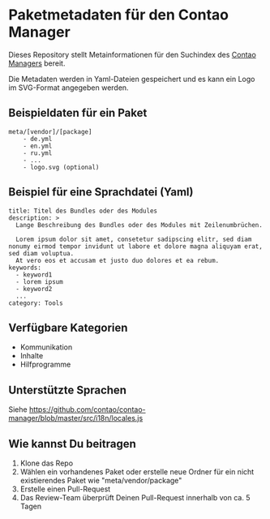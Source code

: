 
# Paketmetadaten für den Contao Manager

Dieses Repository stellt Metainformationen für den Suchindex des [Contao Managers](https://github.com/contao/contao-manager) bereit.

Die Metadaten werden in Yaml-Dateien gespeichert und es kann ein Logo im SVG-Format angegeben werden.

## Beispieldaten für ein Paket

    meta/[vendor]/[package]
        - de.yml
        - en.yml
        - ru.yml
        - ...
        - logo.svg (optional)

## Beispiel für eine Sprachdatei (Yaml)

    title: Titel des Bundles oder des Modules
    description: >
      Lange Beschreibung des Bundles oder des Modules mit Zeilenumbrüchen.

      Lorem ipsum dolor sit amet, consetetur sadipscing elitr, sed diam nonumy eirmod tempor invidunt ut labore et dolore magna aliquyam erat, sed diam voluptua.
      At vero eos et accusam et justo duo dolores et ea rebum.
    keywords:
      - keyword1
      - lorem ipsum
      - keyword2
      ...
    category: Tools

## Verfügbare Kategorien

- Kommunikation
- Inhalte
- Hilfprogramme

## Unterstützte Sprachen

Siehe https://github.com/contao/contao-manager/blob/master/src/i18n/locales.js

## Wie kannst Du beitragen

1. Klone das Repo
2. Wählen ein vorhandenes Paket oder erstelle neue Ordner für ein nicht existierendes Paket wie "meta/vendor/package"
3. Erstelle einen Pull-Request
4. Das Review-Team überprüft Deinen Pull-Request innerhalb von ca. 5 Tagen